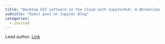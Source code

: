 ```yaml
---
title: "Desktop GIS software in the cloud with JupyterHub: A QGreenland workshop success story"
subtitle: "Guest post on Jupyter Blog"
categories:
  - invited
---
```


Lead author. [Link](https://blog.jupyter.org/desktop-gis-software-in-the-cloud-with-jupyterhub-ddced297019a)
